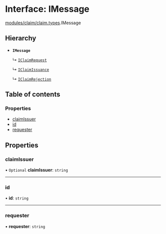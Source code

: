 # Interface: IMessage

[modules/claim/claim.types](../modules/modules_claim_claim_types.md).IMessage

## Hierarchy

- **`IMessage`**

  ↳ [`IClaimRequest`](modules_claim_claim_types.IClaimRequest.md)

  ↳ [`IClaimIssuance`](modules_claim_claim_types.IClaimIssuance.md)

  ↳ [`IClaimRejection`](modules_claim_claim_types.IClaimRejection.md)

## Table of contents

### Properties

- [claimIssuer](modules_claim_claim_types.IMessage.md#claimissuer)
- [id](modules_claim_claim_types.IMessage.md#id)
- [requester](modules_claim_claim_types.IMessage.md#requester)

## Properties

### claimIssuer

• `Optional` **claimIssuer**: `string`

___

### id

• **id**: `string`

___

### requester

• **requester**: `string`
